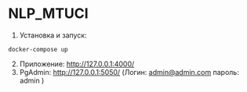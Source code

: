 # NLP_MTUCI   
1. Установка и запуск:
 ```
docker-compose up
```
2. Приложение: http://127.0.0.1:4000/
3. PgAdmin: http://127.0.0.1:5050/ (Логин: admin@admin.com  пароль: admin )
